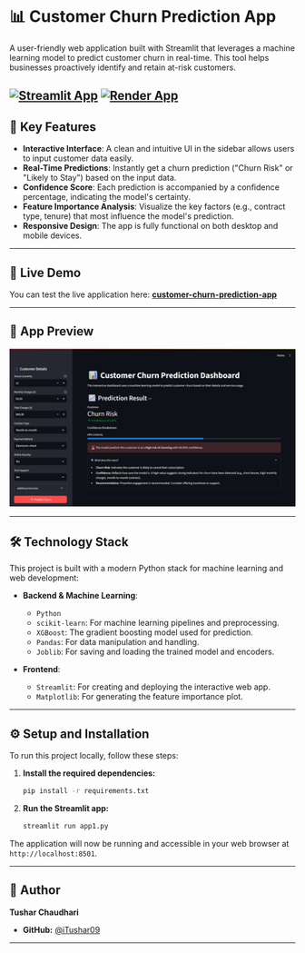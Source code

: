 # 📊 Customer Churn Prediction App

A user-friendly web application built with Streamlit that leverages a machine learning model to predict customer churn in real-time. This tool helps businesses proactively identify and retain at-risk customers.

[![Streamlit App](https://static.streamlit.io/badges/streamlit_badge_black_white.svg)](https://customer-churn-prediction-app-by-tushar-chaudhari.streamlit.app/)
[![Render App](https://static.Render.io/badges/streamlit_badge_black_white.svg)](https://customers-churn-prediction-app.onrender.com)
---

## 🌟 Key Features

-   **Interactive Interface**: A clean and intuitive UI in the sidebar allows users to input customer data easily.
-   **Real-Time Predictions**: Instantly get a churn prediction ("Churn Risk" or "Likely to Stay") based on the input data.
-   **Confidence Score**: Each prediction is accompanied by a confidence percentage, indicating the model's certainty.
-   **Feature Importance Analysis**: Visualize the key factors (e.g., contract type, tenure) that most influence the model's prediction.
-   **Responsive Design**: The app is fully functional on both desktop and mobile devices.

---

## 🚀 Live Demo

You can test the live application here:
**[ customer-churn-prediction-app](https://customer-churn-prediction-app-by-tushar-chaudhari.streamlit.app/)**

---

## 📸 App Preview



![App Preview]( ./Screenshot.png)

---

## 🛠️ Technology Stack

This project is built with a modern Python stack for machine learning and web development:

-   **Backend & Machine Learning**:
    -   `Python`
    -   `scikit-learn`: For machine learning pipelines and preprocessing.
    -   `XGBoost`: The gradient boosting model used for prediction.
    -   `Pandas`: For data manipulation and handling.
    -   `Joblib`: For saving and loading the trained model and encoders.

-   **Frontend**:
    -   `Streamlit`: For creating and deploying the interactive web app.
    -   `Matplotlib`: For generating the feature importance plot.

---


## ⚙️ Setup and Installation

To run this project locally, follow these steps:

 
1.  **Install the required dependencies:**
    ```bash
    pip install -r requirements.txt
    ```

2.  **Run the Streamlit app:**
    ```bash
    streamlit run app1.py
    ```

The application will now be running and accessible in your web browser at `http://localhost:8501`.

---

## 👤 Author

**Tushar Chaudhari**

-   **GitHub:** [@iTushar09](https://github.com/iTushar09)

---

 
